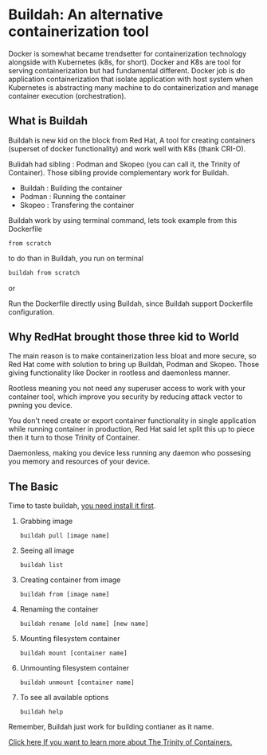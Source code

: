 # Buildah: An alternative containerization tool

Docker is somewhat became trendsetter for containerization technology alongside with Kubernetes (k8s, for short).
Docker and K8s are tool for serving containerization but had fundamental different. Docker job is do application containerization that isolate application with host system when Kubernetes is abstracting many machine to do containerization and manage container execution (orchestration).

## What is Buildah

Buildah is new kid on the block from Red Hat, A tool for creating containers (superset of docker functionality) and work well with K8s (thank CRI-O).

Bulidah had sibling : Podman and Skopeo (you can call it, the Trinity of Container). Those sibling provide complementary work for Buildah.

- Buildah : Building the container
- Podman : Running the container
- Skopeo : Transfering the container

Buildah work by using terminal command, lets took example from this Dockerfile

```docker
from scratch
```

to do than in Buildah, you run on terminal

```sh
buildah from scratch
```
or 

Run the Dockerfile directly using Buildah, since Buildah support Dockerfile configuration.

## Why RedHat brought those three kid to World

The main reason is to make containerization less bloat and more secure, so Red Hat come with solution to bring up Buildah, Podman and Skopeo. Those giving functionality like Docker in rootless and daemonless manner. 

Rootless meaning you not need any superuser access to work with your container tool, which improve you security by reducing attack vector to pwning you device.

You don't need create or export container functionality in single application while running container in production, Red Hat said let split this up to piece then it turn to those Trinity of Container.

Daemonless, making you device less running any daemon who possesing you memory and resources of your device.

## The Basic

Time to taste buildah, [you need install it first](https://github.com/containers/buildah/blob/master/install.md).

1. Grabbing image 
    ```
    buildah pull [image name]
    ```

2. Seeing all image 
    ``` 
    buildah list
    ```

3. Creating container from image
    ```
    buildah from [image name]
    ```

4. Renaming the container
    ```
    buildah rename [old name] [new name]
    ```

5. Mounting filesystem container
    ```
    buildah mount [container name]
    ```
6. Unmounting filesystem container
    ```
    buildah unmount [container name]
    ```
7. To see all available options
    ```
    buildah help
    ```

Remember, Buildah just work for building contianer as it name.

[Click here If you want to learn more about The Trinity of Containers.](http://redhatgov.io/workshops/containers_101/)
